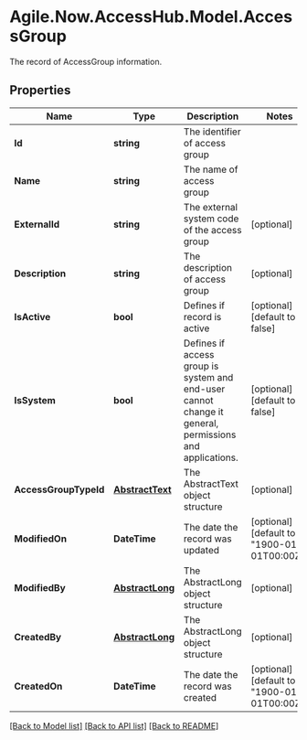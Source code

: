 # Agile.Now.AccessHub.Model.AccessGroup
The record of AccessGroup information.

## Properties

Name | Type | Description | Notes
------------ | ------------- | ------------- | -------------
**Id** | **string** | The identifier of access group | 
**Name** | **string** | The name of access group | 
**ExternalId** | **string** | The external system code of the access group | [optional] 
**Description** | **string** | The description of access group | [optional] 
**IsActive** | **bool** | Defines if record is active | [optional] [default to false]
**IsSystem** | **bool** | Defines if access group is system and end-user cannot change it general, permissions and applications. | [optional] [default to false]
**AccessGroupTypeId** | [**AbstractText**](AbstractText.md) | The AbstractText object structure | [optional] 
**ModifiedOn** | **DateTime** | The date the record was updated | [optional] [default to "1900-01-01T00:00Z"]
**ModifiedBy** | [**AbstractLong**](AbstractLong.md) | The AbstractLong object structure | [optional] 
**CreatedBy** | [**AbstractLong**](AbstractLong.md) | The AbstractLong object structure | [optional] 
**CreatedOn** | **DateTime** | The date the record was created | [optional] [default to "1900-01-01T00:00Z"]

[[Back to Model list]](../../README.md#documentation-for-models) [[Back to API list]](../../README.md#documentation-for-api-endpoints) [[Back to README]](../../README.md)

